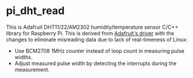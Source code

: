 # pi_dht_read
This is Adafruit DHT11/22/AM2302 humidity/temperature sensor C/C++ library for Raspberry Pi.
This is derived from [Adafruit's driver](https://github.com/adafruit/Adafruit_Python_DHT)
with the changes to eliminate misreading data due to lack of real-timeness of Linux:
- Use BCM2708 1MHz counter instead of loop count in measuring pulse widths.
- Adjust measured pulse width by detecting the interrupts during the measurement.

